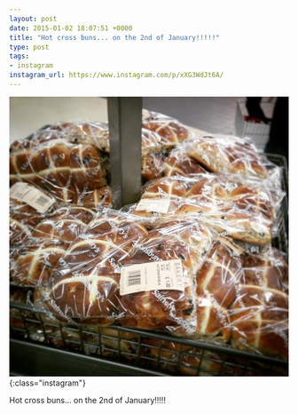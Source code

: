 ```yaml
---
layout: post
date: 2015-01-02 18:07:51 +0000
title: "Hot cross buns... on the 2nd of January!!!!!"
type: post
tags:
- instagram
instagram_url: https://www.instagram.com/p/xXG3WdJt6A/
---
```


![Instagram - xXG3WdJt6A](/assets/xXG3WdJt6A.jpg){:class="instagram"}

Hot cross buns... on the 2nd of January!!!!!
